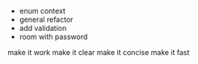* enum context
* general refactor
* add validation
* room with password



make it work
make it clear
make it concise
make it fast